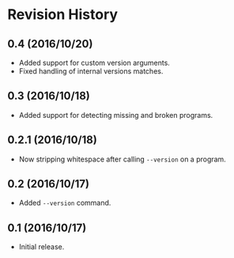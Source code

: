 # Revision History

## 0.4 (2016/10/20)

- Added support for custom version arguments.
- Fixed handling of internal versions matches.

## 0.3 (2016/10/18)

- Added support for detecting missing and broken programs.

## 0.2.1 (2016/10/18)

- Now stripping whitespace after calling `--version` on a program.

## 0.2 (2016/10/17)

- Added `--version` command.

## 0.1 (2016/10/17)

 - Initial release.
